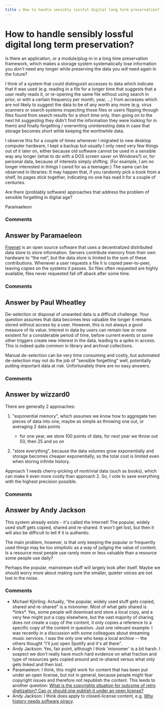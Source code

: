 ```yaml
---
title : How to handle sensibly lossful digital long term preservation?
---
```

How to handle sensibly lossful digital long term preservation?
=====================
Is there an application, or a module/plug-in in a long time preservation
framework, which makes a storage system systematically lose information
you *don't* need any longer while preserving the data you *will* need
again in the future?

I think of a system that could distinguish accesses to data which
indicate that it was used (e.g. reading in a file for a longer time that
suggests that a user really reads it, or re-opening the same file
without using search in prior, or with a certain frequency per month,
year, ...) from accesses which are not likely to suggest the data to be
of any worth any more (e.g. virus scanners or search systems inspecting
those files or users flipping through files found from search results
for a short time only, then going on to the next hit suggesting they
didn't find the information they were looking for in them) and finally
forgetting / overwriting uninteresting data in case that storage becomes
short while keeping the worthwhile data.

I observe this for a couple of times whenever I migrated to new desktop
computer hardware, I kept a backup but usually I only need very few
things out of it later on, either because old software cannot be used in
a sensible way any longer (what to do with a DOS screen saver on
Windows?) or, for personal data, because of interests simply shifting.
(For example, I am no longer interested in things I cared for as a
teenager.) The same can be observed in libraries: It may happen that, if
you randomly pick a book from a shelf, its pages stick together,
indicating no one has read it for a couple of centuries.

Are there (problably software) approaches that address the problem of
sensible forgetting in digital age?

Paramaeleon

### Comments ###


Answer by Paramaeleon
----------------
[Freenet](http://en.wikipedia.org/wiki/Freenet) is an open source
software that uses a decentralized distributed data store to store
information. Servers contribute memory from their own hardware to “the
net”, but the data store is limited to the sum of these contributions.
Whenever a user requests a file it is copied peer-to-peer, leaving
copies on the systems it passes. So files often requested are highly
available, files never requested fall off aback after some time.

### Comments ###

Answer by Paul Wheatley
----------------
De-selection or disposal of unwanted data is a difficult challenge. Your
question assumes that data becomes less valuable the longer it remains
stored without access by a user. However, this is not always a good
measure of its value. Interest in data by users can remain low or none
existent for a considerable period of time, before current events or
some other triggers create new interest in the data, leading to a spike
in access. This is indeed quite common in library and archival
collections.

Manual de-selection can be very time consuming and costly, but automated
de-selection may not do the job of "sensible forgetting" well,
potentially putting important data at risk. Unfortunately there are no
easy answers.

### Comments ###

Answer by wizzard0
----------------
There are generally 2 approaches:

1.  "exponential memory", which assumes we know how to aggregate two
    pieces of data into one, maybe as simple as throwing one out, or
    averaging 2 data points

    -   for one year, we store 100 points of data, for next year we
        throw out 50, then 25 and so on

2.  "store everything", because the data volumes grow exponentially and
    storage becomes cheaper exponentially, so the total cost is limited
    even when storing infinite history.

Approach 1 needs cherry-picking of nontrivial data (such as books),
which can make it even more costly than approach 2. So, I vote to save
everything with the highest precision possible.

### Comments ###

Answer by Andy Jackson
----------------
This system already exists - it's called the Internet! The popular,
widely used stuff gets copied, shared and re-shared. It won't get lost,
but then it will also be difficult to tell if it is authentic.

The main problem, however, is that only keeping the popular or
frequently used things may be too simplistic as a way of judging the
value of content. Is a resource most people use rarely more or less
valuable than a resource some people use daily?

Perhaps the popular, mainstream stuff will largely look after itself.
Maybe we should worry more about making sure the smaller, quieter voices
are not lost in the noise.

### Comments ###
* Michael Kjörling: Actually, "the popular, widely used stuff gets copied, shared and
re-shared" is a misnomer. Most of what gets shared is \*links\*. Yes,
some people will download and store a local copy, and a very few might
put a copy elsewhere, but the vast majority of sharing does not create a
copy of the content, it only copies a reference to a specific copy of
the content in question. Just one relevant example: I was recently in a
discussion with some colleagues about streaming music services. I was
the only one who keep a local archive -- the others thought "I'll just
open Spotify and it's all there".
* Andy Jackson: Yes, fair point, although I think 'misnomer' is a bit harsh. I suspect
we don't really have much hard evidence on what fraction and type of
resources gets copied around and re-shared versus what only gets linked
and then lost.
* Paramaeleon: I think, this might work for content that has been put under an open
license, but not in general, because people might fear copyright issues
and therefore not republish the content. This leeds to another question:
[What is the copyrights situation for outcome of retro digitization? Can
or should one publish it under an open
license?](http://digitalpreservation.stackexchange.com/questions/145/what-is-the-copyright-situation-for-the-outcome-of-retro-digitization)
* Andy Jackson: I think does apply to closed-license content, e.g. [Why history needs
software
piracy](http://technologizer.com/2012/01/23/why-history-needs-software-piracy/).

